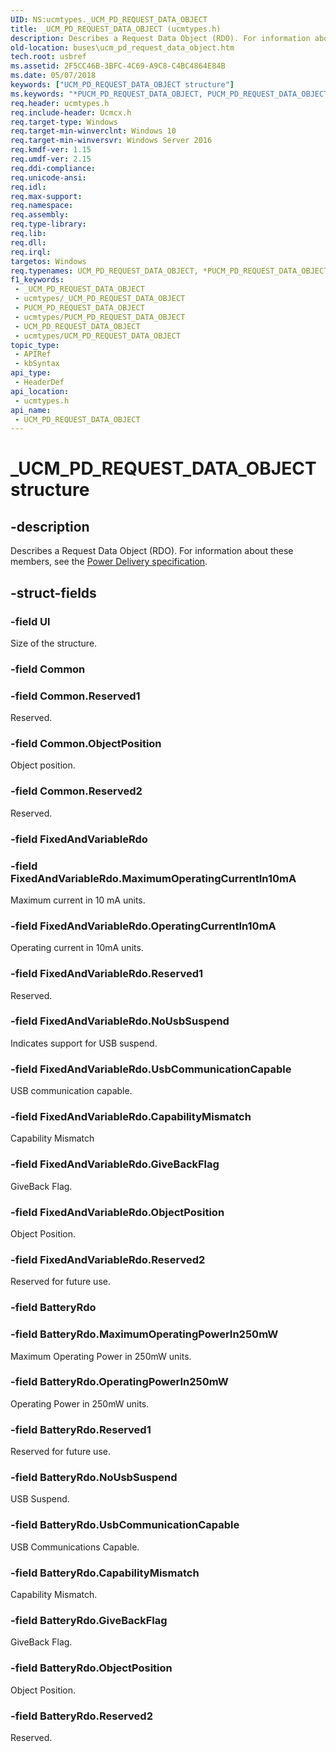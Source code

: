```yaml
---
UID: NS:ucmtypes._UCM_PD_REQUEST_DATA_OBJECT
title: _UCM_PD_REQUEST_DATA_OBJECT (ucmtypes.h)
description: Describes a Request Data Object (RDO). For information about these members, see the Power Delivery specification.
old-location: buses\ucm_pd_request_data_object.htm
tech.root: usbref
ms.assetid: 2F5CC46B-3BFC-4C69-A9C8-C4BC4864E84B
ms.date: 05/07/2018
keywords: ["UCM_PD_REQUEST_DATA_OBJECT structure"]
ms.keywords: "*PUCM_PD_REQUEST_DATA_OBJECT, PUCM_PD_REQUEST_DATA_OBJECT, PUCM_PD_REQUEST_DATA_OBJECT union pointer [Buses], UCM_PD_REQUEST_DATA_OBJECT, UCM_PD_REQUEST_DATA_OBJECT union [Buses], _UCM_PD_REQUEST_DATA_OBJECT, buses.ucm_pd_request_data_object, ucmtypes/PUCM_PD_REQUEST_DATA_OBJECT, ucmtypes/UCM_PD_REQUEST_DATA_OBJECT"
req.header: ucmtypes.h
req.include-header: Ucmcx.h
req.target-type: Windows
req.target-min-winverclnt: Windows 10
req.target-min-winversvr: Windows Server 2016
req.kmdf-ver: 1.15
req.umdf-ver: 2.15
req.ddi-compliance: 
req.unicode-ansi: 
req.idl: 
req.max-support: 
req.namespace: 
req.assembly: 
req.type-library: 
req.lib: 
req.dll: 
req.irql: 
targetos: Windows
req.typenames: UCM_PD_REQUEST_DATA_OBJECT, *PUCM_PD_REQUEST_DATA_OBJECT
f1_keywords:
 - _UCM_PD_REQUEST_DATA_OBJECT
 - ucmtypes/_UCM_PD_REQUEST_DATA_OBJECT
 - PUCM_PD_REQUEST_DATA_OBJECT
 - ucmtypes/PUCM_PD_REQUEST_DATA_OBJECT
 - UCM_PD_REQUEST_DATA_OBJECT
 - ucmtypes/UCM_PD_REQUEST_DATA_OBJECT
topic_type:
 - APIRef
 - kbSyntax
api_type:
 - HeaderDef
api_location:
 - ucmtypes.h
api_name:
 - UCM_PD_REQUEST_DATA_OBJECT
---
```


# _UCM_PD_REQUEST_DATA_OBJECT structure


## -description

Describes a Request Data Object (RDO). For information about these members, see the <a href="https://www.usb.org/documents?search=&tid_2%5B0%5D=40&items_per_page=50">Power Delivery specification</a>.

## -struct-fields

### -field Ul

Size of the structure.

### -field Common

### -field Common.Reserved1

Reserved.

### -field Common.ObjectPosition

Object position.

### -field Common.Reserved2

Reserved.

### -field FixedAndVariableRdo

### -field FixedAndVariableRdo.MaximumOperatingCurrentIn10mA

Maximum current in 10 mA units.

### -field FixedAndVariableRdo.OperatingCurrentIn10mA

Operating current in 10mA units.

### -field FixedAndVariableRdo.Reserved1

Reserved.

### -field FixedAndVariableRdo.NoUsbSuspend

Indicates support for USB suspend.

### -field FixedAndVariableRdo.UsbCommunicationCapable

USB communication capable.

### -field FixedAndVariableRdo.CapabilityMismatch

Capability Mismatch

### -field FixedAndVariableRdo.GiveBackFlag

GiveBack Flag.

### -field FixedAndVariableRdo.ObjectPosition

Object Position.

### -field FixedAndVariableRdo.Reserved2

Reserved for future use.

### -field BatteryRdo

### -field BatteryRdo.MaximumOperatingPowerIn250mW

Maximum Operating Power in 250mW units.

### -field BatteryRdo.OperatingPowerIn250mW

Operating Power in 250mW units.

### -field BatteryRdo.Reserved1

Reserved for future use.

### -field BatteryRdo.NoUsbSuspend

 USB Suspend.

### -field BatteryRdo.UsbCommunicationCapable

USB Communications Capable.

### -field BatteryRdo.CapabilityMismatch

Capability Mismatch.

### -field BatteryRdo.GiveBackFlag

GiveBack Flag.

### -field BatteryRdo.ObjectPosition

Object Position.

### -field BatteryRdo.Reserved2

Reserved.

